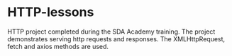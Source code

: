# HTTP-lessons
HTTP project completed during the SDA Academy training. The project demonstrates serving http requests and responses. The XMLHttpRequest, fetch and axios methods are used.
